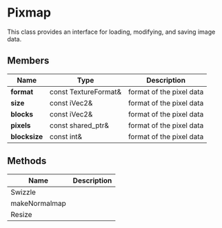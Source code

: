 # Pixmap #
This class provides an interface for loading, modifying, and saving image data.

## Members ##

| Name | Type | Description |
| ----- | ----- | ----- |
| **format** | const TextureFormat&  | format of the pixel data |
| **size** | const iVec2&  | format of the pixel data |
| **blocks** | const iVec2&  |  format of the pixel data |
| **pixels** | const shared_ptr<Buffer>&  | format of the pixel data |
| **blocksize** | const int&  | format of the pixel data |

## Methods ##
| Name | Description |
|-----|-----|
| Swizzle | |
| makeNormalmap | |
| Resize | |
